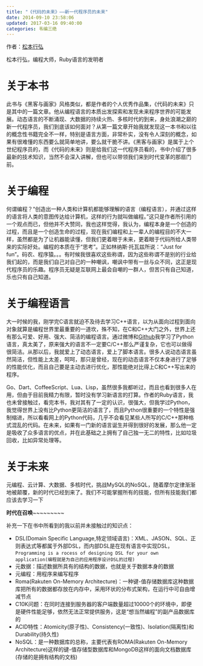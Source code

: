 ```yaml
---
title: "《代码的未来》——新一代程序员的未来"
date: 2014-09-10 23:58:06
updated: 2017-03-16 09:40:00
categories: 韦编三绝
---
```

作者：[松本行弘](https://zh.wikipedia.org/wiki/%E6%9D%BE%E6%9C%AC%E8%A1%8C%E5%BC%98)

松本行弘，编程大师，Ruby语言的发明者

# 关于本书

此书与《黑客与画家》风格类似，都是作者的个人优秀作品集，《代码的未来》只是其中的一篇文章。他从编程语言的本质出发探索和发现未来程序世界的可能发展。动态语言的不断涌现、大数据的持续火热、多核时代的到来，身处浪潮之巅的新一代程序员，我们到底该如何面对？从第一篇文章开始我就发现这一本书和以往的概念性书籍完全不一样，特别是语言方面，非常朴实，没有令人深刻的概念，如果有很难懂的东西要么就简单地讲，要么就干脆不讲。《黑客与画家》是属于上个世纪程序员的，而《代码的未来》则是给我们这一代程序员看的，书中介绍了很多最新的技术知识，当然不会深入讲解，但也可以带领我们来到时代变革的那扇门前。

# 关于编程

何谓编程？“创造出一种人类和计算机都能够理解的语言（编程语言），并通过这样的语言将人类的意图传达给计算机，这样的行为就叫做编程。”这只是作者所引用的一个观点而已，但他并不大赞同，我也这样觉得，我认为，编程本身是一个创造的过程，而且是一个创造生命的过程，现在我们编程和上一辈人的编程目的不大一样，虽然都是为了让机器能读懂，但我们更着眼于未来，更着眼于代码所给人类带来的实际好处。编程的本质在于“思考”。正如林纳斯·托瓦兹所说：“Just for fun”。码农、程序猿。。。有时候我很喜欢这些称谓，因为这些称谓不是别的行业给我们起的，而是我们自己对自己的一种嘲讽，嘲讽中带有一丝与众不同，这正是现代程序员的乐趣。程序员无疑是互联网上最会自嘲的一群人，但苦只有自己知道，乐也只有自己知道。

# 关于编程语言

大一时候的我，刚学完C语言就迫不及待去学习C++语言，以为从面向过程到面向对象就算是编程世界里最重要的一道坎，殊不知，在C和C++大门之外，世界上还有那么可爱、好用、强大、简洁的编程语言。通过微博和[Github](https://github.com/)我学习了Python语言，真太美了，原来强大的语言不一定要C/C++那么严谨复杂，它也可以做得很简洁。从那以后，我就爱上了动态语言，爱上了脚本语言。很多人说动态语言虽然简洁，但性能上太差，呵呵，那只是曾经，现在的动态语言不仅本身进行了足够的性能优化，而且自己要是主动去进行优化，那性能绝对比得上C和C++写出来的程序。  

Go、Dart、CoffeeScript、Lua、Lisp，虽然很多我都听过，而且也看到很多人在用，但由于目前我精力有限，暂时没有学习新语言的打算。作者的Ruby语言，我也未曾接触过，看完本书，我对其有了一定的认识，很强大，但我学过Python，我觉得世界上没有比Python更简洁的语言了，而且Python很重要的一个特性是强制缩进，所以看看网上的Python代码，几乎不会看见某些人所写的C/C++那种格式混乱的代码。在未来，如果有一门新的语言诞生并得到很好的发展，那么他一定是吸收了众多语言的优点，并在此基础之上拥有了自己独一无二的特性，比如垃圾回收，比如异常处理等。

# 关于未来

元编程、云计算、大数据、多核时代，挑战MySQL的NoSQL，随着摩尔定律渐渐地被颠覆，新的时代已经到来了。我们不可能掌握所有的技能，但所有技能我们都应该去学习一下

**时代在召唤**~~~~~~~~~

补充一下在书中所看到的我以前并未接触过的知识点：

* DSL(Domain Specific Language,特定领域语言)：XML、JASON、SQL、正则表达式等都属于外部DSL，而内部DSL是在现有语言中实现DSL，`Programming is a rocess of designing DSL for your own application(编程就是为自己的应用程序设计DSL的过程)`
* 元数据：描述数据所具有的结构的数据，也就是关于数据本身的数据
* 元编程：用程序来编写程序  
* Roma(Rakuten On-Memory Architecture)：一种键-值存储数据库这种数据库把所有的数据都存放在内存中，采用环状的分布式架构，在运行中可自由增减节点
* C10K问题：在同时连接到服务器的客户端数量超过10000个的环境中，即便是硬件性能足够，依然无法正常提供服务，这是“想当然编程”的副产品数据库的  
* ACID特性：Atomicity(原子性)、Consistency(一致性)、Isolation(隔离性)和Durability(持久性)  
* NoSQL：是一种数据库的总称，主要代表有ROMA(Rakuten On-Memory Architecture)这样的键-值存储型数据库和MongoDB这样的面向文档数据库(存储的是拥有结构的文档)